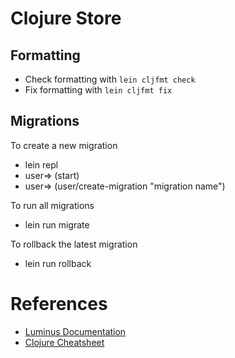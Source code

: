 # Clojure Store
## Formatting
- Check formatting with `lein cljfmt check`
- Fix formatting with `lein cljfmt fix`

## Migrations
To create a new migration
- lein repl
- user=> (start)
- user=> (user/create-migration "migration name")

To run all migrations
- lein run migrate

To rollback the latest migration
- lein run rollback

# References
- [Luminus Documentation](https://luminusweb.com/)
- [Clojure Cheatsheet](https://clojure.org/api/cheatsheet)
